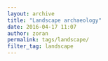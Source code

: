 ```yaml
---
layout: archive
title: "Landscape archaeology"
date: 2016-04-17 11:07
author: zoran
permalink: tags/landscape/
filter_tag: landscape
---
```

